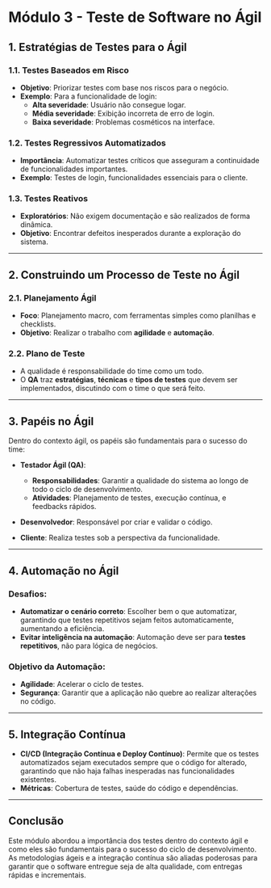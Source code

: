 # Módulo 3 - Teste de Software no Ágil

## 1. Estratégias de Testes para o Ágil

### 1.1. Testes Baseados em Risco
- **Objetivo**: Priorizar testes com base nos riscos para o negócio.
- **Exemplo**: Para a funcionalidade de login:
  - **Alta severidade**: Usuário não consegue logar.
  - **Média severidade**: Exibição incorreta de erro de login.
  - **Baixa severidade**: Problemas cosméticos na interface.

### 1.2. Testes Regressivos Automatizados
- **Importância**: Automatizar testes críticos que asseguram a continuidade de funcionalidades importantes.
- **Exemplo**: Testes de login, funcionalidades essenciais para o cliente.

### 1.3. Testes Reativos
- **Exploratórios**: Não exigem documentação e são realizados de forma dinâmica.
- **Objetivo**: Encontrar defeitos inesperados durante a exploração do sistema.

---

## 2. Construindo um Processo de Teste no Ágil

### 2.1. Planejamento Ágil
- **Foco**: Planejamento macro, com ferramentas simples como planilhas e checklists.
- **Objetivo**: Realizar o trabalho com **agilidade** e **automação**.

### 2.2. Plano de Teste
- A qualidade é responsabilidade do time como um todo.
- O **QA** traz **estratégias**, **técnicas** e **tipos de testes** que devem ser implementados, discutindo com o time o que será feito.

---

## 3. Papéis no Ágil

Dentro do contexto ágil, os papéis são fundamentais para o sucesso do time:

- **Testador Ágil (QA)**:
  - **Responsabilidades**: Garantir a qualidade do sistema ao longo de todo o ciclo de desenvolvimento.
  - **Atividades**: Planejamento de testes, execução contínua, e feedbacks rápidos.

- **Desenvolvedor**: Responsável por criar e validar o código.
- **Cliente**: Realiza testes sob a perspectiva da funcionalidade.

---

## 4. Automação no Ágil

### Desafios:
- **Automatizar o cenário correto**: Escolher bem o que automatizar, garantindo que testes repetitivos sejam feitos automaticamente, aumentando a eficiência.
- **Evitar inteligência na automação**: Automação deve ser para **testes repetitivos**, não para lógica de negócios.

### Objetivo da Automação:
- **Agilidade**: Acelerar o ciclo de testes.
- **Segurança**: Garantir que a aplicação não quebre ao realizar alterações no código.

---

## 5. Integração Contínua

- **CI/CD (Integração Contínua e Deploy Contínuo)**: Permite que os testes automatizados sejam executados sempre que o código for alterado, garantindo que não haja falhas inesperadas nas funcionalidades existentes.
- **Métricas**: Cobertura de testes, saúde do código e dependências.

---

## Conclusão

Este módulo abordou a importância dos testes dentro do contexto ágil e como eles são fundamentais para o sucesso do ciclo de desenvolvimento. As metodologias ágeis e a integração contínua são aliadas poderosas para garantir que o software entregue seja de alta qualidade, com entregas rápidas e incrementais.


